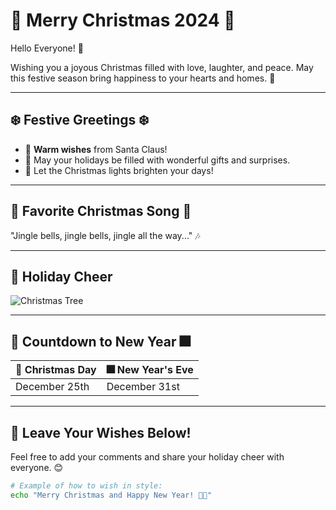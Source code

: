 # 🎄 Merry Christmas 2024 🎁

Hello Everyone! 🎉

Wishing you a joyous Christmas filled with love, laughter, and peace. May this festive season bring happiness to your hearts and homes. 🌟

---

## ❄️ Festive Greetings ❄️

- 🎅 **Warm wishes** from Santa Claus!
- 🎁 May your holidays be filled with wonderful gifts and surprises.
- 🌟 Let the Christmas lights brighten your days!

---

## 🎵 Favorite Christmas Song 🎵

"Jingle bells, jingle bells, jingle all the way..." 🎶

---

## 🎄 Holiday Cheer

![Christmas Tree](https://upload.wikimedia.org/wikipedia/commons/thumb/4/48/Christmas_tree_illuminated.jpg/800px-Christmas_tree_illuminated.jpg)

---

## 🎉 Countdown to New Year 🎆

| 🎄 Christmas Day | 🎆 New Year's Eve |
|------------------|-------------------|
| December 25th    | December 31st     |

---

## 📝 Leave Your Wishes Below!

Feel free to add your comments and share your holiday cheer with everyone. 😊

```bash
# Example of how to wish in style:
echo "Merry Christmas and Happy New Year! 🎄🎆"
